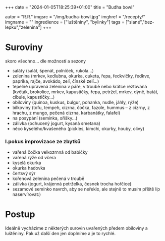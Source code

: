 +++
date = "2024-01-05T18:25:39+01:00"
title = "Budha bowl"

autor = "R.R."
imgsrc = "/img/budha-bowl.jpg"
imghref = "/recepty/"
imgname = ""
ingredience = ["luštěniny", "bylinky"]
tags = ["slané","bez-lepku","zelenina"]
+++

# Suroviny 
skoro všechno... dle možností a sezony
- saláty (salát, špenát, polníček, rukola...)
- zelenina (mrkev, kedlubna, okurka, cuketa, řepa, ředkvičky, ředkve, paprika, rajče, avokádo, zelí, čínské zelí...) 
- tepelně upravená zelenina v páře, v troubě nebo krátce reztovaná (květák, brokolice, mrkev, kapustičky, řepa, petržel, mrkev, dýně, batát, cibule, kapustičky...)
- obiloviny (quinoa, kuskus, bulgur, pohanka, nudle, jáhly, rýže)
- bílkoviny (tofu, tempeh, cizrna, čočka, fazole, hummus – z cizrny, z hrachu, z mungo, pečená cizrna, karbanátky, falafel)
- na posypání (semínka, oříšky...)
- zálivka (ochucený jogurt, kysaná smetana)
- něco kyselého/kvašeného (pickles, kimchi, okurky, houby, olivy)

### I.pokus improvizace ze zbytků
- vařená čočka velkozrnná od babičky
- vařená rýže od včera
- kyselá okurka
- okurka hadovka
- čertsvý sýr
- kořenová zelenina pečená v troubě
- zálivka (jogurt, krájenná petrželka, česnek trocha hořčice)
- sezamové semínko navrch, aby se neřeklo, ale stejně to musím příště líp naservírovat:)


# Postup
 Ideálně vycházíme z některých surovin uvařených předem obiloviny a luštěniny. 
 Pak už další den jen doplníme a je to rychlé.

<!--
-->

